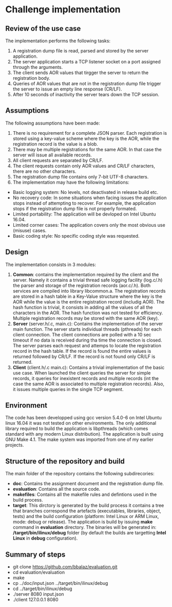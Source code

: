 # Challenge implementation

## Review of the use case
The implementation performs the following tasks:
1. A registration dump file is read, parsed and stored by the server application.
2. The server application starts a TCP listener socket on a port assigned through the arguments.
3. The client sends AOR values that tirgger the server to return the registration body.
4. Queries of AOR values that are not in the registration dump file trigger the server to issue an empty line response (CR/LF).
5. After 10 seconds of inactivity the server tears down the TCP session.


## Assumptions
The following assumptions have been made:
1. There is no requirement for a complete JSON parser. Each registration is stored using a key-value scheme where the key is the AOR, while the registration record is the value is a blob.
2. There may be multiple registrations for the same AOR. In that case the server will issue all available records.
3. All client requests are separated by CR/LF.
4. The client requests contain only AOR values and CR/LF characters, there are no other characters.
5. The registration dump file contains only 7-bit UTF-8 characters.
6. The implementation may have the following limitations:
- Basic logging system: No levels, not deactivated in release build etc.
- No recovery code: In some situations when facing issues the application stops instead of attempting to recover. For example, the application stops if the registration dump file is not properly formated. 
- Limited portability: The application will be devloped on Intel Ubuntu 16.04.
- Limited corner cases: The application covers only the most obvious use (misuse) cases.
- Basic coding style: No specific coding style was requested.

## Design
The implementation consists in 3 modules:
1. **Common**: contains the implementation required by the client and the server. Namely it contains a trivial thread safe logging facility (log.c/.h) the parser and storage of the registration records (aor.c/.h). Both services are compiled into library libcommon.a. The registration records are stored in a hash table in a Key-Value structure where the key is the AOR while the value is the entire registration record (includig AOR). The hash function is trivial, it consists in adding all the values of all the characters in the AOR. The hash function was not tested for efficiency. Multiple registration records may be stored with the same AOR (key).
2. **Server** (server.h/.c, main.c): Contains the implementation of the server main function. The server starts individual threads (pthreads) for each client connection. The client connections are polled with a 10 sec timeout if no data is received during tha time the connection is closed. The server parses each request and attemps to locate the registration record in the hash table. If the record is found the entire values is returned followed by CR/LF. If the record is not found only CR/LF is returned.
3. **Client** (client.h/.c main.c): Contains a trivial implementation of the basic use case. When launched the client queries the server for simple records, it queries for inexistent records and multiple records (int the case the same AOR is associated to multiple registration records). Also, it issues multiple queries in the single TCP segment.

## Environment
The code has been developped using gcc version 5.4.0-6 on Intel Ubuntu linux 16.04 it was not tested on other environments. The only additional library required to build the application is libpthreads (which comes standard with any modern Linux distribution). The application is built using GNU Make 4.1. The make system was imported from one of my earlier projects.

## Structure of the repository and build
The main folder of the repository contains the following subdirecories:
- **doc**: Contains the assignment document and the registration dump file.
- **evaluation**: Contains all the source code.
- **makefiles**: Contains all the makefile rules and defintions used in the build process.
- **target**: This dirctory is generated by the build process it contains a tree that branches correspond the artefacts (executables, libraries, object, tests) and the build configuration (platform: Intel Linux or ARM Linux, mode: debug or release).
The application is build by issuing **make** command in **evaluation** directory. The binaries will be generated in: **/target/bin/ilinux/debug** folder (by default the builds are targetting **Intel** **Linux** in **debug** configuration).

## Summary of steps
- git clone https://github.com/bbalaz/evaluation.git
- cd evaluation/evaluation
- make
- cp ../doc/input.json ../target/bin/ilinux/debug
- cd ../target/bin/ilinux/debug
- ./server 8080 input.json
- ./client 127.0.0.1 8080



